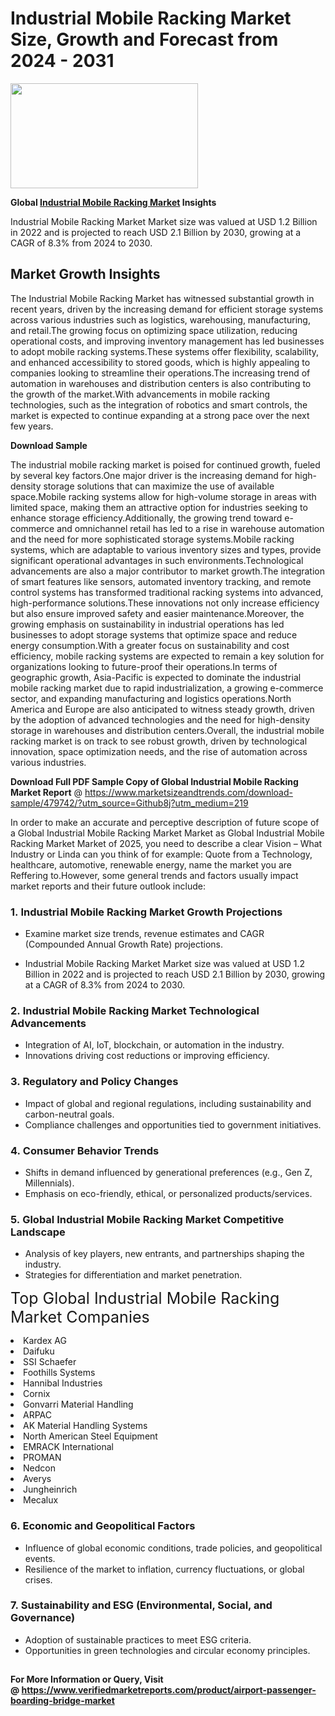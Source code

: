 <H1>Industrial Mobile Racking Market Size, Growth and Forecast from 2024 - 2031</H1><img class="aligncenter size-medium wp-image-584254" src="https://thirdeyenews.in/wp-content/uploads/2024/09/Global-Market-Research-300x168.jpeg" alt="" width="300" height="168" /><p><strong>Global&nbsp;<a href="https://www.marketsizeandtrends.com/download-sample/479742/?utm_source=Github8j?utm_medium=219">Industrial Mobile Racking Market</a> Insights</strong></p><p>Industrial Mobile Racking Market Market size was valued at USD 1.2 Billion in 2022 and is projected to reach USD 2.1 Billion by 2030, growing at a CAGR of 8.3% from 2024 to 2030.</p><p><h2>Market Growth Insights</h2> <p>The Industrial Mobile Racking Market has witnessed substantial growth in recent years, driven by the increasing demand for efficient storage systems across various industries such as logistics, warehousing, manufacturing, and retail.The growing focus on optimizing space utilization, reducing operational costs, and improving inventory management has led businesses to adopt mobile racking systems.These systems offer flexibility, scalability, and enhanced accessibility to stored goods, which is highly appealing to companies looking to streamline their operations.The increasing trend of automation in warehouses and distribution centers is also contributing to the growth of the market.With advancements in mobile racking technologies, such as the integration of robotics and smart controls, the market is expected to continue expanding at a strong pace over the next few years.</p> <p><strong>Download Sample</strong></p> <p>The industrial mobile racking market is poised for continued growth, fueled by several key factors.One major driver is the increasing demand for high-density storage solutions that can maximize the use of available space.Mobile racking systems allow for high-volume storage in areas with limited space, making them an attractive option for industries seeking to enhance storage efficiency.Additionally, the growing trend toward e-commerce and omnichannel retail has led to a rise in warehouse automation and the need for more sophisticated storage systems.Mobile racking systems, which are adaptable to various inventory sizes and types, provide significant operational advantages in such environments.Technological advancements are also a major contributor to market growth.The integration of smart features like sensors, automated inventory tracking, and remote control systems has transformed traditional racking systems into advanced, high-performance solutions.These innovations not only increase efficiency but also ensure improved safety and easier maintenance.Moreover, the growing emphasis on sustainability in industrial operations has led businesses to adopt storage systems that optimize space and reduce energy consumption.With a greater focus on sustainability and cost efficiency, mobile racking systems are expected to remain a key solution for organizations looking to future-proof their operations.In terms of geographic growth, Asia-Pacific is expected to dominate the industrial mobile racking market due to rapid industrialization, a growing e-commerce sector, and expanding manufacturing and logistics operations.North America and Europe are also anticipated to witness steady growth, driven by the adoption of advanced technologies and the need for high-density storage in warehouses and distribution centers.Overall, the industrial mobile racking market is on track to see robust growth, driven by technological innovation, space optimization needs, and the rise of automation across various industries.</p> <p><span class=""><strong>Download Full PDF Sample Copy of Global Industrial Mobile Racking Market Report</strong> @ <a href="https://www.marketsizeandtrends.com/download-sample/479742/?utm_source=Github8j?utm_medium=219" target="_blank">https://www.marketsizeandtrends.com/download-sample/479742/?utm_source=Github8j?utm_medium=219</a></span></p><p>In order to make an accurate and perceptive description of future scope of a Global&nbsp;Industrial Mobile Racking Market Market as Global&nbsp;Industrial Mobile Racking Market Market of 2025, you need to describe a clear Vision &ndash; What Industry or Linda can you think of for example: Quote from a Technology, healthcare, automotive, renewable energy, name the market you are Reffering to.However, some general trends and factors usually impact market reports and their future outlook include:</p><h3>1.&nbsp;<strong>Industrial Mobile Racking Market Growth Projections</strong></h3><ul><li>Examine market size trends, revenue estimates and CAGR (Compounded Annual Growth Rate) projections.</li><li><p>Industrial Mobile Racking Market Market size was valued at USD 1.2 Billion in 2022 and is projected to reach USD 2.1 Billion by 2030, growing at a CAGR of 8.3% from 2024 to 2030.</p></li></ul><h3>2.&nbsp;<strong>Industrial Mobile Racking Market Technological Advancements</strong></h3><ul><li>Integration of AI, IoT, blockchain, or automation in the industry.</li><li>Innovations driving cost reductions or improving efficiency.</li></ul><h3>3.&nbsp;<strong>Regulatory and Policy Changes</strong></h3><ul><li>Impact of global and regional regulations, including sustainability and carbon-neutral goals.</li><li>Compliance challenges and opportunities tied to government initiatives.</li></ul><h3>4.&nbsp;<strong>Consumer Behavior Trends</strong></h3><ul><li>Shifts in demand influenced by generational preferences (e.g., Gen Z, Millennials).</li><li>Emphasis on eco-friendly, ethical, or personalized products/services.</li></ul><h3>5.&nbsp;<strong>Global Industrial Mobile Racking Market Competitive Landscape</strong></h3><ul><li>Analysis of key players, new entrants, and partnerships shaping the industry.</li><li>Strategies for differentiation and market penetration.</li></ul><p data-pm-slice="1 1 []"><span style="color: inherit; font-family: inherit; font-size: 25px;">Top Global Industrial Mobile Racking Market Companies</span></p><div class="" data-test-id=""><p><li>Kardex AG</li><li> Daifuku</li><li> SSI Schaefer</li><li> Foothills Systems</li><li> Hannibal Industries</li><li> Cornix</li><li> Gonvarri Material Handling</li><li> ARPAC</li><li> AK Material Handling Systems</li><li> North American Steel Equipment</li><li> EMRACK International</li><li> PROMAN</li><li> Nedcon</li><li> Averys</li><li> Jungheinrich</li><li> Mecalux</li></p></div><h3>6.&nbsp;<strong>Economic and Geopolitical Factors</strong></h3><ul><li>Influence of global economic conditions, trade policies, and geopolitical events.</li><li>Resilience of the market to inflation, currency fluctuations, or global crises.</li></ul><h3>7.&nbsp;<strong>Sustainability and ESG (Environmental, Social, and Governance)</strong></h3><ul><li>Adoption of sustainable practices to meet ESG criteria.</li><li>Opportunities in green technologies and circular economy principles.</li></ul><h2><strong style="font-size: 14px;">For More Information or Query, Visit @&nbsp;</strong><a style="background-color: #ffffff; font-size: 14px;" href="https://www.marketsizeandtrends.com/report/industrial-mobile-racking-market/" target="_blank">https://www.verifiedmarketreports.com/product/airport-passenger-boarding-bridge-market</a></h2>